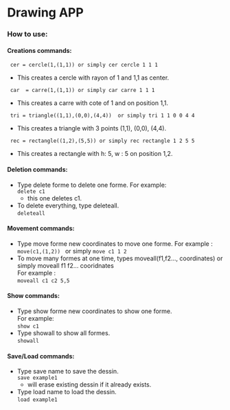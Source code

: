 
# Drawing APP


### How to use:

#### Creations commands: 

`` cer = cercle(1,(1,1)) or simply cer cercle 1 1 1``
- This creates a cercle with rayon of 1 and 1,1 as center.

`` car  = carre(1,(1,1)) or simply car carre 1 1 1``
- This creates a carre with cote of 1 and on position 1,1.

`` tri = triangle((1,1),(0,0),(4,4))  or simply tri 1 1 0 0 4 4``
- This creates a triangle with 3 points (1,1), (0,0), (4,4).

`` rec = rectangle((1,2),(5,5)) or simply rec rectangle 1 2 5 5``
- This creates a rectangle with h: 5, w : 5 on position 1,2.

#### Deletion commands:
- Type delete forme to delete one forme.
   For example:\
   ``delete c1``
   - this one deletes c1.
- To delete everything, type deleteall.\
   ``deleteall``


#### Movement commands: 
- Type move forme new coordinates to move one forme.
For example :
``move(c1,(1,2)) `` or simply ``move c1 1 2``
- To move many formes at one time, types moveall(f1,f2..., coordinates) or simply moveall f1 f2... cooridnates\
For example :\
``moveall c1 c2 5,5``
#### Show commands:
- Type show forme new coordinates to show one forme.\
For example:\
``show c1``
- Type showall to show all formes.\
``showall``
#### Save/Load commands:
- Type save name to save the dessin.\
``save example1``
   - will erase existing dessin if it already exists.
- Type load name to load the dessin.\
``load example1``

